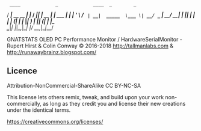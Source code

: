 
     ____             _             ____  _        _
   / ___|_ __   __ _| |_          / ___|| |_ __ _| |_ ___
  | |  _| '_ \ / _` | __|  _____  \___ \| __/ _` | __/ __|
  | |_| | | | | (_| | |_  |_____|  ___) | || (_| | |_\__ \
   \____|_| |_|\__,_|\__|         |____/ \__\__,_|\__|___/


  GNATSTATS OLED PC Performance Monitor / HardwareSerialMonitor -  Rupert Hirst & Colin Conway © 2016-2018
  http://tallmanlabs.com  & http://runawaybrainz.blogspot.com/

  Licence
  -------

  Attribution-NonCommercial-ShareAlike  CC BY-NC-SA

  This license lets others remix, tweak, and build upon your work non-commercially, as long as they credit you and license their new creations under the identical terms.

  https://creativecommons.org/licenses/
